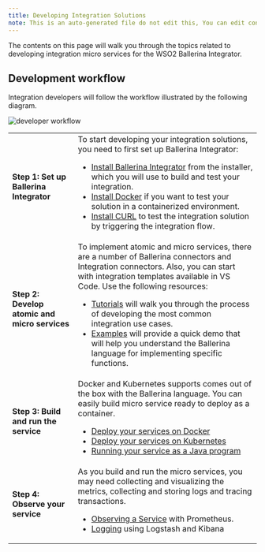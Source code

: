 ```yaml
---
title: Developing Integration Solutions
note: This is an auto-generated file do not edit this, You can edit content in "ballerina-integrator" repo
---
```


The contents on this page will walk you through the topics related to developing integration micro services for the WSO2 Ballerina Integrator.

## Development workflow

Integration developers will follow the workflow illustrated by the following diagram.

![developer workflow](../../assets/img/ballerina-integrator-developer-workflow.svg)

<table>
	<tr>
		<td><b>Step 1: Set up Ballerina Integrator</b></td>
		<td>
			To start developing your integration solutions, you need to first set up Ballerina Integrator:
			<ul>
				<li> <a href="https://wso2.com/integration/">Install Ballerina Integrator</a> from the installer, which you will use to build and test your integration.</li>
				<li><a href="https://www.docker.com/">Install Docker</a> if you want to test your solution in a containerized environment.</li>
				<li><a href="https://curl.haxx.se/">Install CURL</a> to test the integration solution by triggering the integration flow.</li>
			</ul>
		</td>
	</tr>
	<tr>
		<td><b>Step 2: Develop atomic and micro services</b></td>
		<td>
			To implement atomic and micro services, there are a number of Ballerina connectors and Integration connectors. Also, you can start with integration templates available in VS Code. Use the following resources:
			<ul>
				<li>
					<a href="../../learn/use-cases">Tutorials</a> will walk you through the process of developing the most common integration use cases.
				</li>
				<li>
					<a href="../../learn/examples">Examples</a> will provide a quick demo that will help you understand the Ballerina language for implementing specific functions.
				</li>
			</ul>
		</td>
	</tr>
	<tr>
		<td><b>Step 3: Build and run the service</b></td>
		<td>
		    Docker and Kubernetes supports comes out of the box with the Ballerina language. You can easily build micro service ready to deploy as a container.
			<ul>
				<li><a href="../../develop/deploy-on-docker">Deploy your services on Docker</a></li>
				<li><a href="../../develop/deploy-on-kubernetes">Deploy your services on Kubernetes</a></li>
				<li><a href="../../develop/running-as-a-java-program">Running your service as a Java program</a></li>
			</ul>
		</td>
	</tr>
	<tr>
		<td><b>Step 4: Observe your service</b></td>
		<td>
			As you build and run the micro services, you may need collecting and visualizing the metrics, collecting and storing logs and tracing transactions.
			<ul>
				<li>
					<a href="../../observability/observing-a-service">Observing a Service</a> with Prometheus.
				</li>
				<li>
					<a href="../../observability/logstash-kibana">Logging</a> using Logstash and Kibana
				</li>
			</ul>
		</td>
	</tr>
</table>
